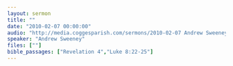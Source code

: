 ```yaml
---
layout: sermon
title: ""
date: "2010-02-07 00:00:00"
audio: "http://media.coggesparish.com/sermons/2010-02-07 Andrew Sweeney.mp3"
speaker: "Andrew Sweeney"
files: [""]
bible_passages: ["Revelation 4","Luke 8:22-25"]
---
```

